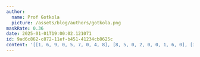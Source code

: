 ```yaml
---
author:
  name: Prof Gotkola
  picture: /assets/blog/authors/gotkola.png
maskRate: 0.36
date: 2025-01-01T19:00:02.121071
id: 9ad6c862-c872-11ef-b451-41234cb8625c
content: '[[1, 6, 9, 0, 5, 7, 0, 4, 8], [8, 5, 0, 2, 0, 0, 1, 6, 0], [3, 2, 4, 8, 1, 0, 5, 9, 0], [6, 4, 3, 5, 2, 1, 0, 0, 0], [5, 7, 8, 6, 3, 9, 0, 1, 2], [2, 0, 0, 4, 7, 8, 0, 0, 0], [0, 3, 0, 0, 4, 5, 0, 0, 1], [0, 8, 2, 1, 6, 3, 0, 7, 0], [7, 0, 5, 9, 8, 2, 0, 0, 0]]'
---
```

